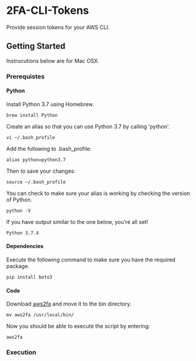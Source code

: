 # 2FA-CLI-Tokens
Provide session tokens for your AWS CLI. 

## Getting Started 
Instrucutions below are for Mac OSX.

### Prerequistes

#### Python
Install Python 3.7 using Homebrew.
```
brew install Python
```
Create an alias so that you can use Python 3.7 by calling 'python'.
```
vi ~/.bash_profile
```
Add the following to .bash_profile:
```
alias python=python3.7
```
Then to save your changes:
```
source ~/.bash_profile
```
You can check to make sure your alias is working by checking the version of Python.
```
python -V
```
If you have output similar to the one below, you're all set!
```
Python 3.7.4
```

#### Dependencies
Execute the following command to make sure you have the required package. 
```
pip install boto3
```

#### Code
Download [aws2fa](https://github.com/hpearce-ops/2FA-CLI-Tokens/blob/master/aws2fa) and move it to the bin directory. 
```
mv aws2fa /usr/local/bin/
```
Now you should be able to execute the script by entering:
```
aws2fa
```

### Execution
